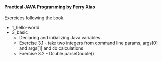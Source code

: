 #### Practical JAVA Programming by Perry Xiao

Exercices following the book.

-   1_hello-world
-   3_basic
    -   Declaring and initializing Java variables
    -   Exercise 3.1 - take two integers from command line params, args[0] and args[1] and do calculations
    -   Exercise 3.2 - Double.parseDouble()
